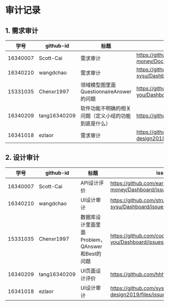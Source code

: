 # 审计记录

## 1. 需求审计

| 学号     | github-id    | 标题                                                 | issue url                                                  |
| -------- | ------------ | ---------------------------------------------------- | ---------------------------------------------------------- |
| 16340007 | Scott-Cai    | 需求审计                                             | <https://github.com/earn-me-some-money/Documents/issues/1> |
| 16340210 | wangdchao    | 需求审计                                             | https://github.com/strugglers-sysu/Dashboard/issues/1      |
| 15331035 | Chenxr1997   | 领域模型图里面QuestionnaireAnswer的问题              | <https://github.com/code-flows-in-you/Dashboard/issues/2>  |
| 16340209 | tang16340209 | 软件功能不明确的相关问题（定义小组的功能到底是什么） | https://github.com/hhhghh/Dashboard/issues/8               |
| 16341018 | ezlaor       | 需求审计                                             | https://github.com/system-design2019/docs/issues/3         |
## 2. 设计审计

| 学号     | github-id | 标题     | issue url                                         |
| -------- | --------- | -------- | ------------------------------------------------- |
| 16340007 | Scott-Cai | API设计评价 | <https://github.com/earn-me-some-money/Dashboard/issues/1> |
| 16340210 | wangdchao | UI设计审计 | https://github.com/strugglers-sysu/Dashboard/issues/2 |
| 15331035 | Chenxr1997 | 数据库设计里面里面Problem，QAnswer和Best的问题 | <https://github.com/code-flows-in-you/Dashboard/issues/3> |
| 16340209 | tang16340209 | UI页面设计评价 | https://github.com/hhhghh/Dashboard/issues/9 |
|16341018   |ezlaor       |  UI设计审计  |   https://github.com/system-design2019/files/issues/3    |

